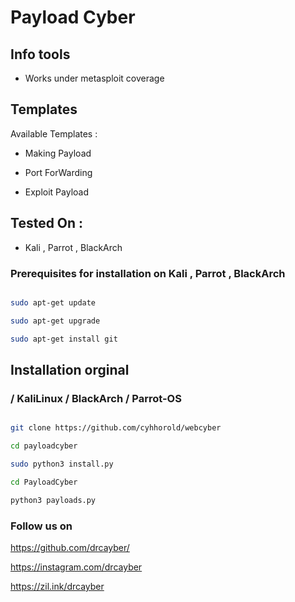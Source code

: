 # Payload Cyber

## Info tools

* Works under metasploit coverage

## Templates

Available Templates : 

* Making Payload
 
* Port ForWarding
 
* Exploit Payload

## Tested On :

* Kali , Parrot , BlackArch


### Prerequisites for installation on Kali , Parrot , BlackArch

```bash

sudo apt-get update

sudo apt-get upgrade

sudo apt-get install git

```

## Installation orginal

### / KaliLinux / BlackArch / Parrot-OS

```bash

git clone https://github.com/cyhhorold/webcyber

cd payloadcyber

sudo python3 install.py

cd PayloadCyber

python3 payloads.py
```

###  Follow us on


https://github.com/drcayber/

https://instagram.com/drcayber

https://zil.ink/drcayber
